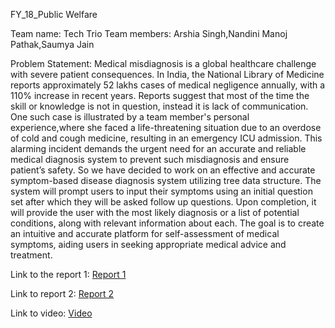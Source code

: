 FY_18_Public Welfare

Team name: Tech Trio
Team members: Arshia Singh,Nandini Manoj Pathak,Saumya Jain

Problem Statement:
Medical misdiagnosis is a global healthcare challenge with severe patient consequences. In India, the National Library of Medicine reports approximately 52 lakhs cases of medical negligence annually, with a 110% increase in recent years. Reports suggest that most of the time the skill or knowledge is not in question, instead it is lack of communication. One such case is illustrated by a team member's personal experience,where she faced a life-threatening situation due to an overdose of cold and cough medicine, resulting in an emergency ICU admission. This alarming incident demands the urgent need for an accurate and reliable medical diagnosis system to prevent such
misdiagnosis and ensure patient’s safety. So we have decided to work on an effective and accurate symptom-based disease diagnosis system utilizing tree data structure. The system will prompt users to input their symptoms using an initial question set after which they will be asked follow up questions. Upon completion, it will provide the user with the most likely diagnosis or a list of potential conditions, along with relevant information about each. The goal is to create an intuitive and accurate platform for self-assessment of medical symptoms,
aiding users in seeking appropriate medical advice and treatment.

Link to the report 1: 
[Report 1](https://drive.google.com/file/d/1AIOOhQ24EjWcg8u__LmD_VpFrTgfTA3m/view?usp=sharing)

Link to report 2: 
[Report 2](https://drive.google.com/file/d/1ytTMPMs33q-3In3rIVaPlyTPBGEVRz3E/view?usp=sharing)

Link to video:
[Video](https://drive.google.com/drive/u/0/folders/1GiRz2TK2ec12oP3bzmf9sx6O9PPfwRNE)
